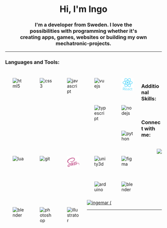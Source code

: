 <h1 align="center">Hi, I'm Ingo</h1>
<h3 align="center" style="text-wrap:balance">I'm a developer from Sweden. I love the possibilities with programming whether it's <br>
  creating apps, games, websites or building my own mechatronic-projects.</h3>

---

<h3 align="left">Languages and Tools:</h3>
<p>
<img alt="html5" align="left" width="40px" style="margin:1.7em" src="https://cdn.jsdelivr.net/gh/devicons/devicon@latest/icons/html5/html5-plain.svg" />
<img alt="css3" align="left" width="40px" style="margin:1.7em" src="https://cdn.jsdelivr.net/gh/devicons/devicon@latest/icons/css3/css3-plain.svg" />
<img alt="javascript" align="left" width="40px" style="margin:1.7em" src="https://cdn.jsdelivr.net/gh/devicons/devicon@latest/icons/javascript/javascript-plain.svg" />
<img alt="vuejs" align="left" width="40px" style="margin:1.7em" src="https://cdn.jsdelivr.net/gh/devicons/devicon@latest/icons/vuejs/vuejs-original.svg" />
<img alt="react" align="left" width="40px" style="margin:1.7em" src="https://raw.githubusercontent.com/devicons/devicon/master/icons/react/react-original-wordmark.svg" /> 
<img alt="typescript" align="left" width="40px" style="margin:1.7em" src="https://cdn.jsdelivr.net/gh/devicons/devicon@latest/icons/typescript/typescript-plain.svg" />
<img alt="nodejs" align="left" width="40px" style="margin:1.7em" src="https://cdn.jsdelivr.net/gh/devicons/devicon@latest/icons/nodejs/nodejs-plain.svg" />
<img alt="python" align="left" width="40px" style="margin:1.7em" src="https://cdn.jsdelivr.net/gh/devicons/devicon@latest/icons/python/python-plain.svg" />
<img alt="lua" align="left" width="40px" style="margin:1.7em" src="https://cdn.jsdelivr.net/gh/devicons/devicon@latest/icons/lua/lua-plain.svg" />
<img alt="git" align="left" width="40px" style="margin:1.7em" src="https://cdn.jsdelivr.net/gh/devicons/devicon@latest/icons/git/git-plain.svg" />
<img alt="sass" align="left" width="40px" style="margin:1.7em" src="https://raw.githubusercontent.com/devicons/devicon/master/icons/sass/sass-original.svg"\
</p>
<br/>
  
<h3 align="left">Additional Skills:</h3>
<img align="right" src="https://github-readme-stats.vercel.app/api?username=ingoelgringo&show_icons=true&theme=dracula">
<p align="left">
<img alt="unity3d" align="left" width="40px" style="margin:1.7em" src="https://www.vectorlogo.zone/logos/unity3d/unity3d-icon.svg"/>
<img alt="figma" align="left" width="40px" style="margin:1.7em" src="https://www.vectorlogo.zone/logos/figma/figma-icon.svg" />
<img alt="arduino" align="left" width="40px" style="margin:1.7em" src="https://cdn.worldvectorlogo.com/logos/arduino-1.svg"/>
<img alt="blender" align="left" width="40px" style="margin:1.7em" src="https://download.blender.org/branding/community/blender_community_badge_white.svg"/>   
<img alt="blender" align="left" width="40px" style="margin:1.7em" src="https://cdn.jsdelivr.net/gh/devicons/devicon@latest/icons/maya/maya-plain.svg"/>  
<img alt="photoshop" align="left" width="40px" style="margin:1.7em" src="https://cdn.jsdelivr.net/gh/devicons/devicon@latest/icons/photoshop/photoshop-plain.svg"/> 
<img alt="illustrator" align="left" width="40px" style="margin:1.7em" src="https://www.vectorlogo.zone/logos/adobe_illustrator/adobe_illustrator-icon.svg" alt="illustrator"/>  
</p>
<br/>


<h3 align="left">Connect with me:</h3>
<p align="left">
<a href="https://linkedin.com/in/ingemar-berghult-300a5ab7" target="blank"><img align="center" src="https://raw.githubusercontent.com/rahuldkjain/github-profile-readme-generator/master/src/images/icons/Social/linked-in-alt.svg" alt="ingemar ("ingo") berghult" height="30" width="40" /></a>
</p>

---


